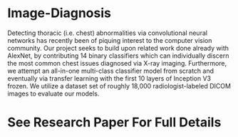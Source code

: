 # Image-Diagnosis
Detecting thoracic (i.e. chest) abnormalities via convolutional neural networks has recently been of piquing interest to the computer vision community. Our project seeks to build upon related work done already with AlexNet, by contributing 14 binary classifiers which can individually discern the most common chest issues diagnosed via X-ray imaging. Furthermore, we attempt an all-in-one multi-class classifier model from scratch and eventually via transfer learning with the first 10 layers of Inception V3 frozen. We utilize a dataset set of roughly 18,000 radiologist-labeled DICOM images to evaluate our models.

# See Research Paper For Full Details
